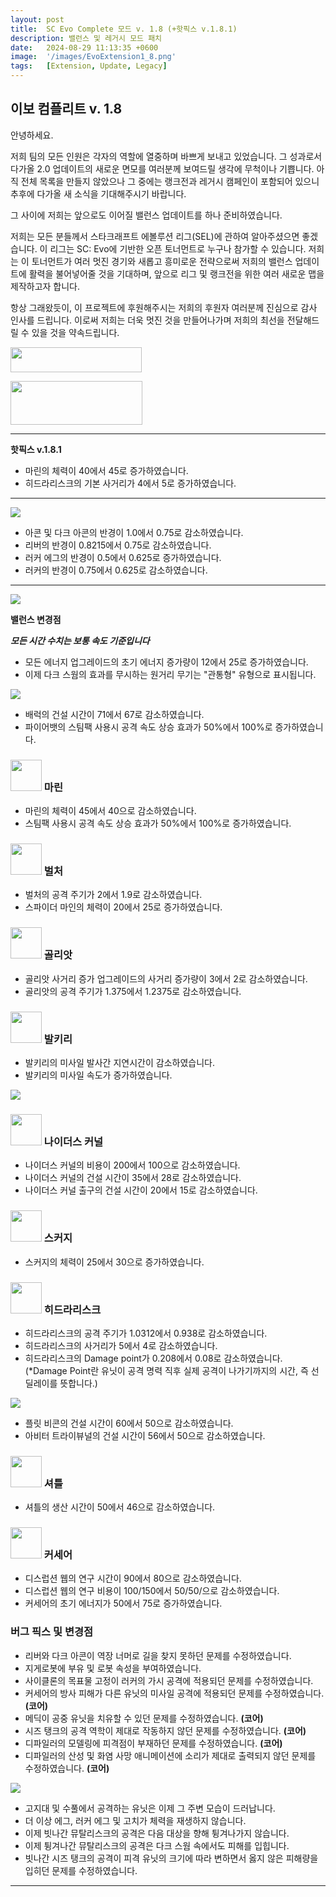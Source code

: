 ```yaml
---
layout: post
title:  SC Evo Complete 모드 v. 1.8 (+핫픽스 v.1.8.1)
description: 밸런스 및 레거시 모드 패치
date:   2024-08-29 11:13:35 +0600
image:  '/images/EvoExtension1_8.png'
tags:   [Extension, Update, Legacy]
---
```


## 이보 컴플리트 v. 1.8

안녕하세요.

저희 팀의 모든 인원은 각자의 역할에 열중하며 바쁘게 보내고 있었습니다. 그 성과로서 다가올 2.0 업데이트의 새로운 면모를 여러분께 보여드릴 생각에 무척이나 기쁩니다. 아직 전체 목록을 만들지 않았으나 그 중에는 랭크전과 레거시 캠페인이 포함되어 있으니 추후에 다가올 새 소식을 기대해주시기 바랍니다.

그 사이에 저희는 앞으로도 이어질 밸런스 업데이트를 하나 준비하였습니다.

저희는 모든 분들께서 스타크래프트 에볼루션 리그(SEL)에 관하여 알아주셨으면 좋겠습니다. 이 리그는 SC: Evo에 기반한 오픈 토너먼트로 누구나 참가할 수 있습니다. 저희는 이 토너먼트가 여러 멋진 경기와 새롭고 흥미로운 전략으로써 저희의 밸런스 업데이트에 활력을 불어넣어줄 것을 기대하며, 앞으로 리그 및 랭크전을 위한 여러 새로운 맵을 제작하고자 합니다.

항상 그래왔듯이, 이 프로젝트에 후원해주시는 저희의 후원자 여러분께 진심으로 감사 인사를 드립니다. 이로써 저희는 더욱 멋진 것을 만들어나가며 저희의 최선을 전달해드릴 수 있을 것을 약속드립니다.

<a href="https://paypal.me/KopruluKat/"><img src="{{site.baseurl}}/images/blue.png" width="210" height="40"></a> 

<a href="https://www.patreon.com/TeamKopruluSC2"><img src="{{site.baseurl}}/images/becomeAPatronBanner.png" width="211" height="70"></a> 

***

**핫픽스 v.1.8.1**

- 마린의 체력이 40에서 45로 증가하였습니다.
- 히드라리스크의 기본 사거리가 4에서 5로 증가하였습니다.

***

![]({{site.baseurl}}/images/Divider_CoreMods.png)

- 아콘 및 다크 아콘의 반경이 1.0에서 0.75로 감소하였습니다.
- 리버의 반경이 0.8215에서 0.75로 감소하였습니다.
- 러커 에그의 반경이 0.5에서 0.625로 증가하였습니다.
- 러커의 반경이 0.75에서 0.625로 감소하였습니다.

***

![]({{site.baseurl}}/images/Divider_Extension.png)

**밸런스 변경점**

***모든 시간 수치는 보통 속도 기준입니다***

- 모든 에너지 업그레이드의 초기 에너지 증가량이 12에서 25로 증가하였습니다.
- 이제 다크 스웜의 효과를 무시하는 원거리 무기는 "관통형" 유형으로 표시됩니다.

![]({{site.baseurl}}/images/Divider_Terran.png)


- 배럭의 건설 시간이 71에서 67로 감소하였습니다.
- 파이어뱃의 스팀팩 사용시 공격 속도 상승 효과가 50%에서 100%로 증가하였습니다.

### <img src="{{site.baseurl}}/images/btn-unit-terran-marine@scbw.png" width="50" height="50"> 마린

- 마린의 체력이 45에서 40으로 감소하였습니다.
- 스팀팩 사용시 공격 속도 상승 효과가 50%에서 100%로 증가하였습니다.

### <img src="{{site.baseurl}}/images/btn-unit-terran-vulture@scbw.png" width="50" height="50"> 벌처

- 벌처의 공격 주기가 2에서 1.9로 감소하였습니다.
- 스파이더 마인의 체력이 20에서 25로 증가하였습니다.

### <img src="{{site.baseurl}}/images/btn-unit-terran-goliath@scbw.png" width="50" height="50"> 골리앗

- 골리앗 사거리 증가 업그레이드의 사거리 증가량이 3에서 2로 감소하였습니다.
- 골리앗의 공격 주기가 1.375에서 1.2375로 감소하였습니다.

### <img src="{{site.baseurl}}/images/btn-unit-terran-valkyrie@scbw.png" width="50" height="50"> 발키리

- 발키리의 미사일 발사간 지연시간이 감소하였습니다.
- 발키리의 미사일 속도가 증가하였습니다.

![]({{site.baseurl}}/images/Divider_Zerg.png)

### <img src="{{site.baseurl}}/images/btn-building-zerg-nydusnetwork.png" width="50" height="50"> 나이더스 커널

- 나이더스 커널의 비용이 200에서 100으로 감소하였습니다.
- 나이더스 커널의 건설 시간이 35에서 28로 감소하였습니다.
- 나이더스 커널 출구의 건설 시간이 20에서 15로 감소하였습니다.

### <img src="{{site.baseurl}}/images/btn-unit-zerg-scourge.png" width="50" height="50"> 스커지

- 스커지의 체력이 25에서 30으로 증가하였습니다.

### <img src="{{site.baseurl}}/images/btn-unit-zerg-hydralisk@scbw.png" width="50" height="50"> 히드라리스크

- 히드라리스크의 공격 주기가 1.0312에서 0.938로 감소하였습니다.
- 히드라리스크의 사거리가 5에서 4로 감소하였습니다.
- 히드라리스크의 Damage point가 0.208에서 0.08로 감소하였습니다. (*Damage Point란 유닛이 공격 명력 직후 실제 공격이 나가기까지의 시간, 즉 선딜레이를 뜻합니다.)


![]({{site.baseurl}}/images/Divider_Protoss.png)

- 플릿 비콘의 건설 시간이 60에서 50으로 감소하였습니다.
- 아비터 트라이뷰널의 건설 시간이 56에서 50으로 감소하였습니다.

### <img src="{{site.baseurl}}/images/btn-unit-protoss-ShuttleSCBW.png" width="50" height="50"> 셔틀

- 셔틀의 생산 시간이 50에서 46으로 감소하였습니다.

### <img src="{{site.baseurl}}/images/btn-unit-protoss-corsair.png" width="50" height="50"> 커세어

- 디스럽션 웹의 연구 시간이 90에서 80으로 감소하였습니다.
- 디스럽션 웹의 연구 비용이 100/150에서 50/50/으로 감소하였습니다.
- 커세어의 초기 에너지가 50에서 75로 증가하였습니다.

### 버그 픽스 및 변경점

- 리버와 다크 아콘이 역장 너머로 길을 찾지 못하던 문제를 수정하였습니다.
- 지게로봇에 부유 및 로봇 속성을 부여하였습니다.
- 사이클론의 목표물 고정이 러커의 가시 공격에 적용되던 문제를 수정하였습니다.
- 커세어의 방사 피해가 다른 유닛의 미사일 공격에 적용되던 문제를 수정하였습니다. __(코어)__
- 메딕이 공중 유닛을 치유할 수 있던 문제를 수정하였습니다. __(코어)__
- 시즈 탱크의 공격 역학이 제대로 작동하지 않던 문제를 수정하였습니다. __(코어)__
- 디파일러의 모델링에 피격점이 부재하던 문제를 수정하였습니다. __(코어)__
- 디파일러의 산성 및 화염 사망 애니메이션에 소리가 제대로 출력되지 않던 문제를 수정하였습니다. __(코어)__

![]({{site.baseurl}}/images/Divider_Legacy.png)

- 고지대 및 수풀에서 공격하는 유닛은 이제 그 주변 모습이 드러납니다.
- 더 이상 에그, 러커 에그 및 고치가 체력을 재생하지 않습니다.
- 이제 빗나간 뮤탈리스크의 공격은 다음 대상을 향해 튕겨나가지 않습니다.
- 이제 튕겨나간 뮤탈리스크의 공격은 다크 스웜 속에서도 피해를 입힙니다.
- 빗나간 시즈 탱크의 공격이 피격 유닛의 크기에 따라 변하면서 옳지 않은 피해량을 입히던 문제를 수정하였습니다.

***

